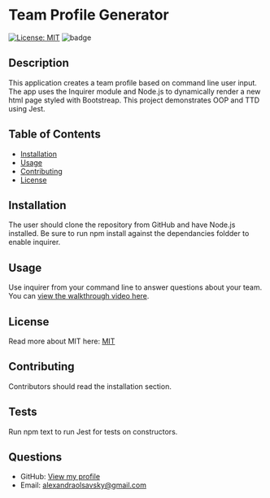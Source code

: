 # Team Profile Generator

  [![License: MIT](https://img.shields.io/badge/License-MIT-yellow.svg)](https://opensource.org/licenses/MIT)
  ![badge](https://img.shields.io/github/last-commit/ajolsavsky/team-profile-generator)

  ## Description
  This application creates a team profile based on command line user input. The app uses the Inquirer module and Node.js to dynamically render a new html page styled with Bootstreap. This project demonstrates OOP and TTD using Jest.
  
  ## Table of Contents
  - [Installation](#installation)
  - [Usage](#usage)
  - [Contributing](#contributing)
  - [License](#license)
  
  ## Installation
  The user should clone the repository from GitHub and have Node.js installed. Be sure to run npm install against the dependancies foldder to enable inquirer.
  
  ## Usage
  Use inquirer from your command line to answer questions about your team. You can [view the walkthrough video here](https://drive.google.com/file/d/11hQw-19FvViLY8L0B3taqeyrO4nJZfhp/view?usp=sharing).
  
  ## License
  Read more about MIT here: [MIT](https://opensource.org/licenses/MIT)
  
  ## Contributing
  Contributors should read the installation section.
  
  ## Tests
  Run npm text to run Jest for tests on constructors.
  
  ## Questions
  - GitHub: [View my profile](https://github.com/ajolsavsky)
  - Email: alexandraolsavsky@gmail.com
  